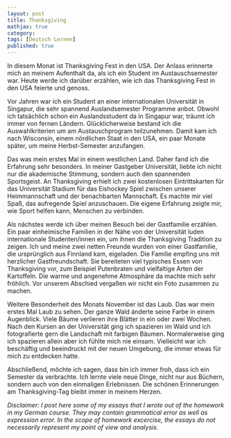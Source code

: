 ```yaml
---
layout: post
title: Thanksgiving   
mathjax: true
category:
tags: [Deutsch Lernen]
published: true
---
```

In diesem Monat ist Thanksgiving Fest in den USA. Der Anlass erinnerte mich an meinem Aufenthalt da, als ich ein Student im Austauschsemester war. Heute werde ich darüber erzählen, wie ich das Thanksgiving Fest in den USA feierte und genoss. 

Vor Jahren war ich ein Student an einer internationalen Universität in Singapur, die sehr spannend Auslandsemester Programme anbot. Obwohl ich tatsächlich schon ein Auslandsstudent da in Singapur war, träumt ich immer von fernen Ländern. Glücklicherweise bestand ich die Auswahlkriterien um am Austauschprogram teilzunehmen. Damit kam ich nach Wisconsin, einem nördlichen Staat in den USA, ein paar Monate später, um meine Herbst-Semester anzufangen. 

Das was mein erstes Mal in einem westlichen Land. Daher fand ich die Erfahrung sehr besonders. In meiner Gastgeber Universität, liebte ich nicht nur die akademische Stimmung, sondern auch den spannenden Sportsgeist. An Thanksgiving erhielt ich zwei kostenlosen Eintrittskarten für das Universität Stadium für das Eishockey Spiel zwischen unserer Heimmannschaft und der benachbarten Mannschaft. Es machte mir viel Spaß, das aufregende Spiel anzuschauen. Die eigene Erfahrung zeigte mir, wie Sport helfen kann, Menschen zu verbinden. 

Als nächstes werde ich über meinen Besuch bei der Gastfamilie erzählen. Ein paar einheimische Familien in der Nähe von der Universität luden internationale Studenten/innen ein, um ihnen die Thanksgiving Tradition zu zeigen. Ich und meine zwei netten Freunde wurden von einer Gastfamilie, die ursprünglich aus Finnland kam, eigeladen. Die Familie empfing uns mit herzlicher Gastfreundschaft. Sie bereiteten viel typisches Essen von Thanksgiving vor, zum Beispiel Putenbraten und vielfaltige Arten der Kartoffeln. Die warme und angenehme Atmosphäre da machte mich sehr fröhlich. Vor unserem Abschied vergaßen wir nicht ein Foto zusammen zu machen. 

Weitere Besonderheit des Monats November ist das Laub. Das war mein erstes Mal Laub zu sehen. Der ganze Wald änderte seine Farbe in einem Augenblick. Viele Bäume verlieren ihre Blätter in ein oder zwei Wochen. Nach den Kursen an der Universität ging ich spazieren im Wald und ich fotografierte gern die Landschaft mit farbigen Bäumen. Normalerweise ging ich spazieren allein aber ich fühlte mich nie einsam. Vielleicht war ich beschäftig und beeindruckt mit der neuen Umgebung, die immer etwas für mich zu entdecken hatte. 

Abschließend, möchte ich sagen, dass bin ich immer froh, dass ich ein Semester da verbrachte. Ich lernte viele neue Dinge, nicht nur aus Büchern, sondern auch von den einmaligen Erlebnissen. Die schönen Erinnerungen am Thanksgiving-Tag bleibt immer in meinem Herzen. 

_Disclaimer: I post here some of my essays that I wrote out of the homework in my German course. They may contain grammatical error as well as expression error. In the scope of homework excercise, the essays do not necessarily represent my point of view and analysis._